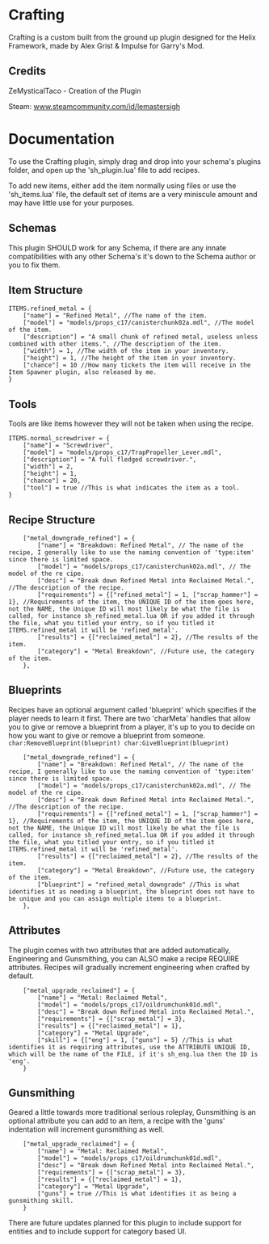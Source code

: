 # Crafting
Crafting is a custom built from the ground up plugin designed for the Helix Framework, made by Alex Grist & Impulse for Garry's Mod.

## Credits
ZeMysticalTaco - Creation of the Plugin

Steam: www.steamcommunity.com/id/lemastersigh

# Documentation
To use the Crafting plugin, simply drag and drop into your schema's plugins folder, and open up the 'sh_plugin.lua' file to add recipes.

To add new items, either add the item normally using files or use the 'sh_items.lua' file, the default set of items are a very miniscule amount and may have little use for your purposes.

## Schemas
This plugin SHOULD work for any Schema, if there are any innate compatibilities with any other Schema's it's down to the Schema author or you to fix them.

## Item Structure
```
ITEMS.refined_metal = {
	["name"] = "Refined Metal", //The name of the item.
	["model"] = "models/props_c17/canisterchunk02a.mdl", //The model of the item.
	["description"] = "A small chunk of refined metal, useless unless combined with other items.", //The description of the item.
	["width"] = 1, //The width of the item in your inventory.
	["height"] = 1, //The height of the item in your inventory.
	["chance"] = 10 //How many tickets the item will receive in the Item Spawner plugin, also released by me.
}
```

## Tools
Tools are like items however they will not be taken when using the recipe.
```
ITEMS.normal_screwdriver = {
	["name"] = "Screwdriver",
	["model"] = "models/props_c17/TrapPropeller_Lever.mdl",
	["description"] = "A full fledged screwdriver.",
	["width"] = 2,
	["height"] = 1,
	["chance"] = 20,
	["tool"] = true //This is what indicates the item as a tool.
}
```

## Recipe Structure
```
	["metal_downgrade_refined"] = {
		["name"] = "Breakdown: Refined Metal", // The name of the recipe, I generally like to use the naming convention of 'type:item' since there is limited space.
		["model"] = "models/props_c17/canisterchunk02a.mdl", // The model of the re cipe.
		["desc"] = "Break down Refined Metal into Reclaimed Metal.", //The description of the recipe.
		["requirements"] = {["refined_metal"] = 1, ["scrap_hammer"] = 1}, //Requirements of the item, the UNIQUE ID of the item goes here, not the NAME, the Unique ID will most likely be what the file is called, for instance sh_refined_metal.lua OR if you added it through the file, what you titled your entry, so if you titled it ITEMS.refined_metal it will be 'refined_metal'.
		["results"] = {["reclaimed_metal"] = 2}, //The results of the item.
		["category"] = "Metal Breakdown", //Future use, the category of the item.
	},
```

## Blueprints
Recipes have an optional argument called 'blueprint' which specifies if the player needs to learn it first. There are two 'charMeta' handles that allow you to give or remove a blueprint from a player, it's up to you to decide on how you want to give or remove a blueprint from someone.
	```char:RemoveBlueprint(blueprint)
	char:GiveBlueprint(blueprint)```

```
	["metal_downgrade_refined"] = {
		["name"] = "Breakdown: Refined Metal", // The name of the recipe, I generally like to use the naming convention of 'type:item' since there is limited space.
		["model"] = "models/props_c17/canisterchunk02a.mdl", // The model of the re cipe.
		["desc"] = "Break down Refined Metal into Reclaimed Metal.", //The description of the recipe.
		["requirements"] = {["refined_metal"] = 1, ["scrap_hammer"] = 1}, //Requirements of the item, the UNIQUE ID of the item goes here, not the NAME, the Unique ID will most likely be what the file is called, for instance sh_refined_metal.lua OR if you added it through the file, what you titled your entry, so if you titled it ITEMS.refined_metal it will be 'refined_metal'.
		["results"] = {["reclaimed_metal"] = 2}, //The results of the item.
		["category"] = "Metal Breakdown", //Future use, the category of the item.
		["blueprint"] = "refined_metal_downgrade" //This is what identifies it as needing a blueprint, the blueprint does not have to be unique and you can assign multiple items to a blueprint.
	},
```
## Attributes
The plugin comes with two attributes that are added automatically, Engineering and Gunsmithing, you can ALSO make a recipe REQUIRE attributes. Recipes will gradually increment engineering when crafted by default.

```
	["metal_upgrade_reclaimed"] = {
		["name"] = "Metal: Reclaimed Metal",
		["model"] = "models/props_c17/oildrumchunk01d.mdl",
		["desc"] = "Break down Refined Metal into Reclaimed Metal.",
		["requirements"] = {["scrap_metal"] = 3},
		["results"] = {["reclaimed_metal"] = 1},
		["category"] = "Metal Upgrade",
		["skill"] = {["eng"] = 1, ["guns"] = 5} //This is what identifies it as requiring attributes, use the ATTRIBUTE UNIQUE ID, which will be the name of the FILE, if it's sh_eng.lua then the ID is 'eng'.
	}
```

## Gunsmithing
Geared a little towards more traditional serious roleplay, Gunsmithing is an optional attribute you can add to an item, a recipe with the 'guns' indentation will increment gunsmithing as well.
```
	["metal_upgrade_reclaimed"] = {
		["name"] = "Metal: Reclaimed Metal",
		["model"] = "models/props_c17/oildrumchunk01d.mdl",
		["desc"] = "Break down Refined Metal into Reclaimed Metal.",
		["requirements"] = {["scrap_metal"] = 3},
		["results"] = {["reclaimed_metal"] = 1},
		["category"] = "Metal Upgrade",
		["guns"] = true //This is what identifies it as being a gunsmithing skill.
	}
```

There are future updates planned for this plugin to include support for entities and to include support for category based UI.